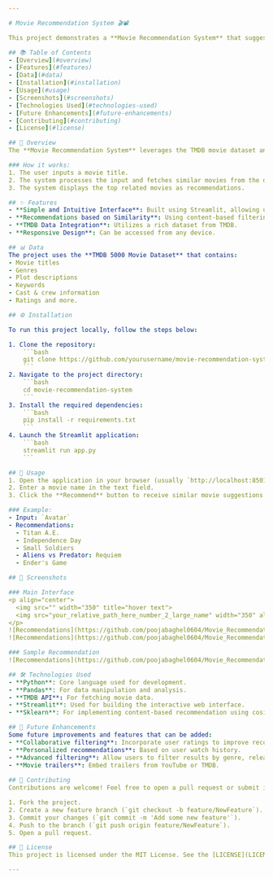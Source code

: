 ```yaml
---

# Movie Recommendation System 🎬📽️

This project demonstrates a **Movie Recommendation System** that suggests movies based on a user-provided movie title. The system uses TMDB (The Movie Database) data to find and recommend similar movies. The user can input the name of a movie and receive a list of related films based on the similarity of their genres, plot, and other features. The interface is built with **Streamlit**, making it user-friendly and interactive.

## 📚 Table of Contents
- [Overview](#overview)
- [Features](#features)
- [Data](#data)
- [Installation](#installation)
- [Usage](#usage)
- [Screenshots](#screenshots)
- [Technologies Used](#technologies-used)
- [Future Enhancements](#future-enhancements)
- [Contributing](#contributing)
- [License](#license)

## 🌟 Overview
The **Movie Recommendation System** leverages the TMDB movie dataset and a recommendation algorithm to provide users with movie suggestions. By entering the name of a movie, users can receive a curated list of similar movies based on different factors such as genre, keywords, and user ratings.

### How it works:
1. The user inputs a movie title.
2. The system processes the input and fetches similar movies from the dataset using content-based filtering (considering genres, descriptions, keywords, etc.).
3. The system displays the top related movies as recommendations.

## ✨ Features
- **Simple and Intuitive Interface**: Built using Streamlit, allowing users to easily interact with the recommendation system.
- **Recommendations based on Similarity**: Using content-based filtering (similar genre, plot, etc.).
- **TMDB Data Integration**: Utilizes a rich dataset from TMDB.
- **Responsive Design**: Can be accessed from any device.

## 📊 Data
The project uses the **TMDB 5000 Movie Dataset** that contains:
- Movie titles
- Genres
- Plot descriptions
- Keywords
- Cast & crew information
- Ratings and more.

## ⚙️ Installation

To run this project locally, follow the steps below:

1. Clone the repository:
    ```bash
    git clone https://github.com/yourusername/movie-recommendation-system.git
    ```
2. Navigate to the project directory:
    ```bash
    cd movie-recommendation-system
    ```
3. Install the required dependencies:
    ```bash
    pip install -r requirements.txt
    ```
4. Launch the Streamlit application:
    ```bash
    streamlit run app.py
    ```

## 🚀 Usage
1. Open the application in your browser (usually `http://localhost:8501`).
2. Enter a movie name in the text field.
3. Click the **Recommend** button to receive similar movie suggestions.

### Example:
- Input: `Avatar`
- Recommendations:
  - Titan A.E.
  - Independence Day
  - Small Soldiers
  - Aliens vs Predator: Requiem
  - Ender's Game

## 📸 Screenshots

### Main Interface
<p align="center">
  <img src="" width="350" title="hover text">
  <img src="your_relative_path_here_number_2_large_name" width="350" alt="accessibility text">
</p>
![Recommendations](https://github.com/poojabaghel0604/Movie_Recommendation_System_Dashboard/blob/main/Screenshot%20(77).png)
![Recommendations](https://github.com/poojabaghel0604/Movie_Recommendation_System_Dashboard/blob/main/Screenshot%20(78).png)

### Sample Recommendation
![Recommendations](https://github.com/poojabaghel0604/Movie_Recommendation_System_Dashboard/blob/main/Screenshot%20(78).png)

## 🛠️ Technologies Used
- **Python**: Core language used for development.
- **Pandas**: For data manipulation and analysis.
- **TMDB API**: For fetching movie data.
- **Streamlit**: Used for building the interactive web interface.
- **Sklearn**: For implementing content-based recommendation using cosine similarity.

## 🔮 Future Enhancements
Some future improvements and features that can be added:
- **Collaborative filtering**: Incorporate user ratings to improve recommendations.
- **Personalized recommendations**: Based on user watch history.
- **Advanced filtering**: Allow users to filter results by genre, release year, or rating.
- **Movie trailers**: Embed trailers from YouTube or TMDB.
  
## 🤝 Contributing
Contributions are welcome! Feel free to open a pull request or submit issues.

1. Fork the project.
2. Create a new feature branch (`git checkout -b feature/NewFeature`).
3. Commit your changes (`git commit -m 'Add some new feature'`).
4. Push to the branch (`git push origin feature/NewFeature`).
5. Open a pull request.

## 📜 License
This project is licensed under the MIT License. See the [LICENSE](LICENSE) file for more information.

---
```

